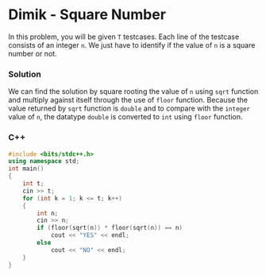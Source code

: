 # Dimik - Square Number

In this problem, you will be given `T` testcases. Each line of the testcase consists of an integer `n`. We just have to identify if the value of `n` is a square number or not.

### Solution
We can find the solution by square rooting the value of `n` using `sqrt` function and multiply against itself through the use of `floor` function. Because the value returned by `sqrt` function is `double` and to compare with the `integer` value of `n`, the datatype `double` is converted to `int` using `floor` function.

### C++
```cpp
#include <bits/stdc++.h>
using namespace std;
int main()
{
    int t;
    cin >> t;
    for (int k = 1; k <= t; k++)
    {
        int n;
        cin >> n;
        if (floor(sqrt(n)) * floor(sqrt(n)) == n)
            cout << "YES" << endl;
        else
            cout << "NO" << endl;
    }
}
```
